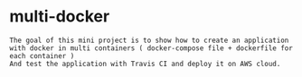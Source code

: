 # multi-docker

	The goal of this mini project is to show how to create an application with docker in multi containers ( docker-compose file + dockerfile for each container )
	And test the application with Travis CI and deploy it on AWS cloud. 
	

